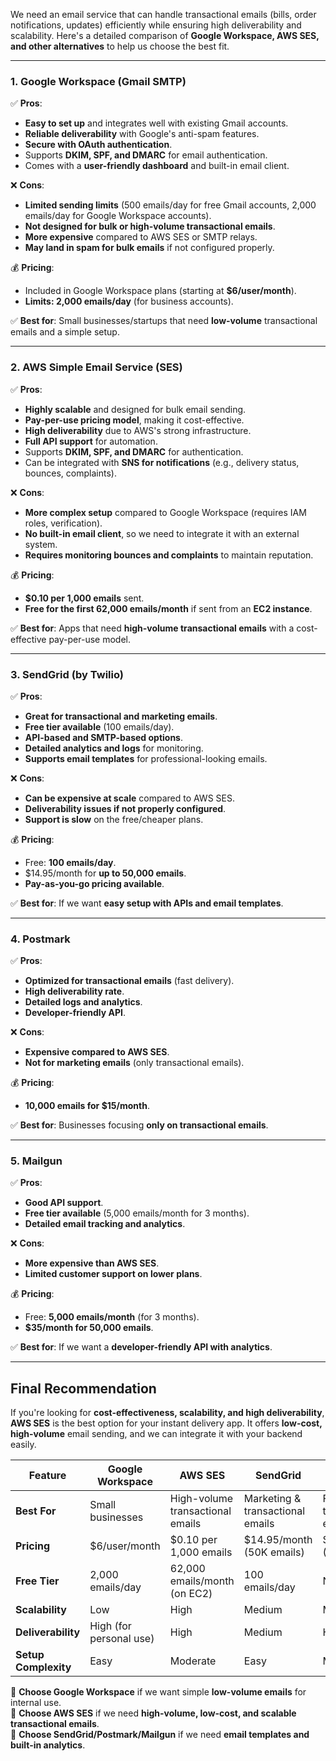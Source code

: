 We need an email service that can handle transactional emails (bills, order notifications, updates) efficiently while ensuring high deliverability and scalability. Here's a detailed comparison of **Google Workspace, AWS SES, and other alternatives** to help us choose the best fit.

---

### **1. Google Workspace (Gmail SMTP)**
✅ **Pros**:
- **Easy to set up** and integrates well with existing Gmail accounts.
- **Reliable deliverability** with Google's anti-spam features.
- **Secure with OAuth authentication**.
- Supports **DKIM, SPF, and DMARC** for email authentication.
- Comes with a **user-friendly dashboard** and built-in email client.

❌ **Cons**:
- **Limited sending limits** (500 emails/day for free Gmail accounts, 2,000 emails/day for Google Workspace accounts).
- **Not designed for bulk or high-volume transactional emails**.
- **More expensive** compared to AWS SES or SMTP relays.
- **May land in spam for bulk emails** if not configured properly.

💰 **Pricing**:
- Included in Google Workspace plans (starting at **$6/user/month**).
- **Limits: 2,000 emails/day** (for business accounts).

✅ **Best for**: Small businesses/startups that need **low-volume** transactional emails and a simple setup.

---

### **2. AWS Simple Email Service (SES)**
✅ **Pros**:
- **Highly scalable** and designed for bulk email sending.
- **Pay-per-use pricing model**, making it cost-effective.
- **High deliverability** due to AWS's strong infrastructure.
- **Full API support** for automation.
- Supports **DKIM, SPF, and DMARC** for authentication.
- Can be integrated with **SNS for notifications** (e.g., delivery status, bounces, complaints).

❌ **Cons**:
- **More complex setup** compared to Google Workspace (requires IAM roles, verification).
- **No built-in email client**, so we need to integrate it with an external system.
- **Requires monitoring bounces and complaints** to maintain reputation.

💰 **Pricing**:
- **$0.10 per 1,000 emails** sent.
- **Free for the first 62,000 emails/month** if sent from an **EC2 instance**.

✅ **Best for**: Apps that need **high-volume transactional emails** with a cost-effective pay-per-use model.

---

### **3. SendGrid (by Twilio)**
✅ **Pros**:
- **Great for transactional and marketing emails**.
- **Free tier available** (100 emails/day).
- **API-based and SMTP-based options**.
- **Detailed analytics and logs** for monitoring.
- **Supports email templates** for professional-looking emails.

❌ **Cons**:
- **Can be expensive at scale** compared to AWS SES.
- **Deliverability issues if not properly configured**.
- **Support is slow** on the free/cheaper plans.

💰 **Pricing**:
- Free: **100 emails/day**.
- $14.95/month for **up to 50,000 emails**.
- **Pay-as-you-go pricing available**.

✅ **Best for**: If we want **easy setup with APIs and email templates**.

---

### **4. Postmark**
✅ **Pros**:
- **Optimized for transactional emails** (fast delivery).
- **High deliverability rate**.
- **Detailed logs and analytics**.
- **Developer-friendly API**.

❌ **Cons**:
- **Expensive compared to AWS SES**.
- **Not for marketing emails** (only transactional emails).

💰 **Pricing**:
- **10,000 emails for $15/month**.

✅ **Best for**: Businesses focusing **only on transactional emails**.

---

### **5. Mailgun**
✅ **Pros**:
- **Good API support**.
- **Free tier available** (5,000 emails/month for 3 months).
- **Detailed email tracking and analytics**.

❌ **Cons**:
- **More expensive than AWS SES**.
- **Limited customer support on lower plans**.

💰 **Pricing**:
- Free: **5,000 emails/month** (for 3 months).
- **$35/month for 50,000 emails**.

✅ **Best for**: If we want a **developer-friendly API with analytics**.

---

## **Final Recommendation**
If you're looking for **cost-effectiveness, scalability, and high deliverability**, **AWS SES** is the best option for your instant delivery app. It offers **low-cost, high-volume** email sending, and we can integrate it with your backend easily.

| Feature         | Google Workspace | AWS SES | SendGrid | Postmark | Mailgun |
|---------------|----------------|--------|---------|---------|--------|
| **Best For** | Small businesses | High-volume transactional emails | Marketing & transactional emails | Fast, reliable transactional emails | API-based email sending |
| **Pricing** | $6/user/month | $0.10 per 1,000 emails | $14.95/month (50K emails) | $15/month (10K emails) | $35/month (50K emails) |
| **Free Tier** | 2,000 emails/day | 62,000 emails/month (on EC2) | 100 emails/day | No free plan | 5,000 emails/month (3 months) |
| **Scalability** | Low | High | Medium | Medium | Medium |
| **Deliverability** | High (for personal use) | High | Medium | High | Medium |
| **Setup Complexity** | Easy | Moderate | Easy | Moderate | Moderate |

🔹 **Choose Google Workspace** if we want simple **low-volume emails** for internal use.  
🔹 **Choose AWS SES** if we need **high-volume, low-cost, and scalable transactional emails**.  
🔹 **Choose SendGrid/Postmark/Mailgun** if we need **email templates and built-in analytics**.